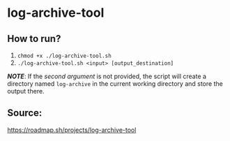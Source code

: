 # log-archive-tool

## **How to run?**
1. `chmod +x ./log-archive-tool.sh`
2. `./log-archive-tool.sh <input> [output_destination]`

***NOTE***: If the *second argument* is not provided, the script will create a directory named `log-archive` in the current working directory and store the output there.


## **Source**:
<https://roadmap.sh/projects/log-archive-tool>
